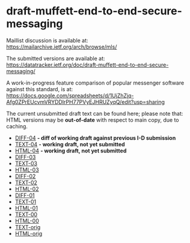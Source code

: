 # draft-muffett-end-to-end-secure-messaging

Maillist discussion is available at: https://mailarchive.ietf.org/arch/browse/mls/

The submitted versions are available at: https://datatracker.ietf.org/doc/draft-muffett-end-to-end-secure-messaging/

A work-in-progress feature comparison of popular messenger software against this standard, is at: https://docs.google.com/spreadsheets/d/1UjZhZjq-Afg0ZPrEUcvmVRYDDIrPH77PVyEJHRUZyqQ/edit?usp=sharing

The current unsubmitted draft text can be found here; please note that: HTML versions may be **out-of-date** with respect to main copy, due to caching.

* [DIFF-04](text/draft-muffett-end-to-end-secure-messaging-04-vs-03.diff) **- diff of working draft against previous I-D submission**
* [TEXT-04](text/draft-muffett-end-to-end-secure-messaging-04.txt) **- working draft, not yet submitted**
* [HTML-04](https://htmlpreview.github.io/?https://github.com/alecmuffett/draft-muffett-end-to-end-secure-messaging/blob/main/text/draft-muffett-end-to-end-secure-messaging-04.html) **- working draft, not yet submitted**
* [DIFF-03](text/draft-muffett-end-to-end-secure-messaging-03-vs-02.diff)
* [TEXT-03](text/draft-muffett-end-to-end-secure-messaging-03.txt)
* [HTML-03](https://htmlpreview.github.io/?https://github.com/alecmuffett/draft-muffett-end-to-end-secure-messaging/blob/main/text/draft-muffett-end-to-end-secure-messaging-03.html)
* [DIFF-02](text/draft-muffett-end-to-end-secure-messaging-02-vs-01.diff)
* [TEXT-02](text/draft-muffett-end-to-end-secure-messaging-02.txt)
* [HTML-02](https://htmlpreview.github.io/?https://github.com/alecmuffett/draft-muffett-end-to-end-secure-messaging/blob/main/text/draft-muffett-end-to-end-secure-messaging-02.html)
* [DIFF-01](text/draft-muffett-end-to-end-secure-messaging-01-vs-00.diff)
* [TEXT-01](text/draft-muffett-end-to-end-secure-messaging-01.txt)
* [HTML-01](https://htmlpreview.github.io/?https://github.com/alecmuffett/draft-muffett-end-to-end-secure-messaging/blob/main/text/draft-muffett-end-to-end-secure-messaging-01.html)
* [TEXT-00](text/draft-muffett-end-to-end-secure-messaging-00.txt)
* [HTML-00](https://htmlpreview.github.io/?https://github.com/alecmuffett/draft-muffett-end-to-end-secure-messaging/blob/main/text/draft-muffett-end-to-end-secure-messaging-00.html)
* [TEXT-orig](text/draft-muffett-end-to-end-secure-messaging.txt)
* [HTML-orig](https://htmlpreview.github.io/?https://github.com/alecmuffett/draft-muffett-end-to-end-secure-messaging/blob/main/text/draft-muffett-end-to-end-secure-messaging.html)
